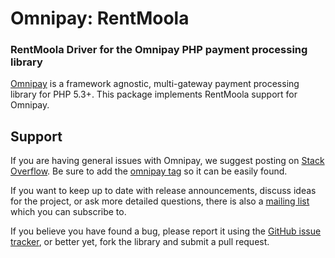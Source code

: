 # Omnipay: RentMoola

### RentMoola Driver for the Omnipay PHP payment processing library

[Omnipay](https://github.com/thephpleague/omnipay) is a framework agnostic, multi-gateway payment processing library for PHP 5.3+. This package implements RentMoola support for Omnipay.

## Support

If you are having general issues with Omnipay, we suggest posting on
[Stack Overflow](http://stackoverflow.com/). Be sure to add the
[omnipay tag](http://stackoverflow.com/questions/tagged/omnipay) so it can be
easily found.

If you want to keep up to date with release announcements, discuss ideas for the
project,
or ask more detailed questions, there is also a [mailing
list](https://groups.google.com/forum/#!forum/omnipay) which
you can subscribe to.

If you believe you have found a bug, please report it using the [GitHub issue
tracker](https://github.com/thephpleague/omnipay-stripe/issues),
or better yet, fork the library and submit a pull request.
